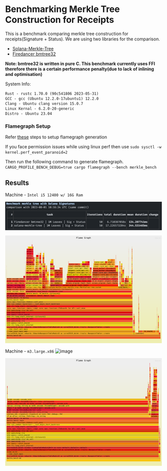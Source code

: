 # Benchmarking Merkle Tree Construction for Receipts

This is a benchmark comparing merkle tree construction for receipts(Signature + Status). We are using two libraries for the comparison.

- [Solana-Merkle-Tree](https://crates.io/crates/solana-merkle-tree)
- [Firedancer bmtree32](https://github.com/firedancer-io/firedancer/tree/main/src/ballet/bmtree)

**Note: bmtree32 is written in pure C. This benchmark currently uses FFI therefore there is a certain performance penalty(due to lack of inlining and optimisation)**

System Info:
```
Rust - rustc 1.70.0 (90c541806 2023-05-31)
GCC - gcc (Ubuntu 12.2.0-17ubuntu1) 12.2.0
Clang - Ubuntu clang version 15.0.7
Linux Kernal - 6.2.0-20-generic
Distro - Ubuntu 23.04
```

### Flamegraph Setup
Refer [these](https://github.com/flamegraph-rs/flamegraph#installation) steps to setup flamegraph generation

If you face permission issues while using linux perf then use
`sudo sysctl -w kernel.perf_event_paranoid=2`

Then run the following command to generate flamegraph.
`CARGO_PROFILE_BENCH_DEBUG=true cargo flamegraph --bench merkle_bench`

## Results

Machine - `Intel i5 12400 w/ 16G Ram`

![Result-1](./r1.png)


![Flamegraph-1](./flamegraph.svg)

Machine - `m3.large.x86`
![image](https://github.com/tinydancer-io/merkle-bench/assets/32778608/5d544ecf-49a1-4be0-b50f-cabdbeee71f7)

![Flamegraph-2](./amdflame.svg)
